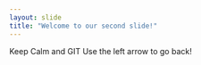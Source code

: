 ```yaml
---
layout: slide
title: "Welcome to our second slide!"
---
```

Keep Calm and GIT
Use the left arrow to go back!
